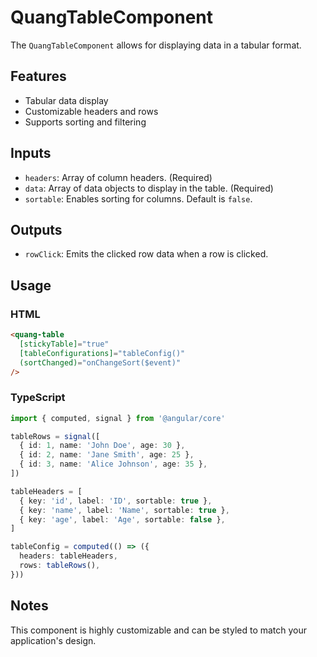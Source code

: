 # QuangTableComponent

The `QuangTableComponent` allows for displaying data in a tabular format.

## Features

- Tabular data display
- Customizable headers and rows
- Supports sorting and filtering

## Inputs

- `headers`: Array of column headers. (Required)
- `data`: Array of data objects to display in the table. (Required)
- `sortable`: Enables sorting for columns. Default is `false`.

## Outputs

- `rowClick`: Emits the clicked row data when a row is clicked.

## Usage

### HTML

```html
<quang-table
  [stickyTable]="true"
  [tableConfigurations]="tableConfig()"
  (sortChanged)="onChangeSort($event)"
/>
```

### TypeScript

```typescript
import { computed, signal } from '@angular/core'

tableRows = signal([
  { id: 1, name: 'John Doe', age: 30 },
  { id: 2, name: 'Jane Smith', age: 25 },
  { id: 3, name: 'Alice Johnson', age: 35 },
])

tableHeaders = [
  { key: 'id', label: 'ID', sortable: true },
  { key: 'name', label: 'Name', sortable: true },
  { key: 'age', label: 'Age', sortable: false },
]

tableConfig = computed(() => ({
  headers: tableHeaders,
  rows: tableRows(),
}))
```

## Notes

This component is highly customizable and can be styled to match your application's design.
